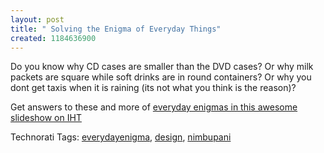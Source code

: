 ```yaml
--- 
layout: post
title: " Solving the Enigma of Everyday Things"
created: 1184636900
---
```

Do you know why CD cases are smaller than the DVD cases? Or why milk packets are square while soft drinks are in round containers? Or why you dont get taxis when it is raining (its not what you think is the reason)?

Get answers to these and more of <a href="http://www.iht.com/slideshows/2007/07/06/style/0709design9-slideshow.php">everyday enigmas in this awesome slideshow on IHT</a>  

Technorati Tags: <a class="performancingtags" href="http://technorati.com/tag/everydayenigma" rel="tag">everydayenigma</a>, <a class="performancingtags" href="http://technorati.com/tag/design" rel="tag">design</a>, <a class="performancingtags" href="http://technorati.com/tag/nimbupani" rel="tag">nimbupani</a>
